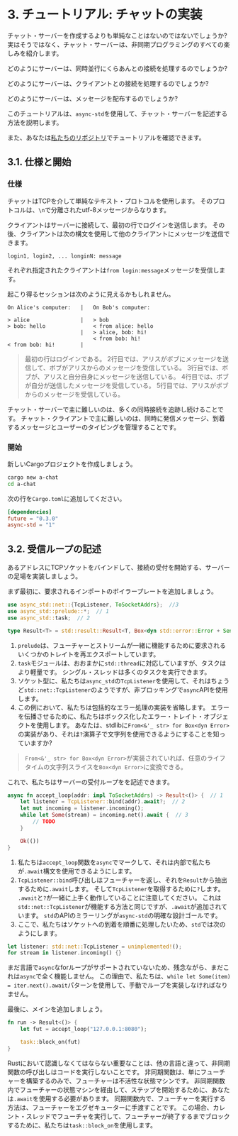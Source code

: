 # 3. チュートリアル: チャットの実装

チャット・サーバーを作成するよりも単純なことはないのではないでしょうか?
実はそうではなく、チャット・サーバーは、非同期プログラミングのすべての楽しみを紹介します。

どのようにサーバーは、同時並行にくらあんとの接続を処理するのでしょうか?

どのようにサーバーは、クライアントとの接続を処理するのでしょうか?

どのようにサーバーは、メッセージを配布するのでしょうか?

このチュートリアルは、`async-std`を使用して、チャット・サーバーを記述する方法を説明します。

また、あなたは[私たちのリポジトリ](https://github.com/async-rs/async-std/blob/master/examples/a-chat)でチュートリアルを確認できます。

## 3.1. 仕様と開始

### 仕様

チャットはTCPを介して単純なテキスト・プロトコルを使用します。
そのプロトコルは、`\n`で分離されたutf-8メッセージからなります。

クライアントはサーバーに接続して、最初の行でログインを送信します。
その後、クライアントは次の構文を使用して他のクライアントにメッセージを送信できます。

```text
login1, login2, ... longinN: message
```

それぞれ指定されたクライアントは`from login:message`メッセージを受信します。

起こり得るセッションは次のように見えるかもしれません。

```text
On Alice's computer:   |   On Bob's computer:

> alice                |   > bob
> bob: hello               < from alice: hello
                       |   > alice, bob: hi!
                           < from bob: hi!
< from bob: hi!        |
```

> 最初の行はログインである。
> 2行目では、アリスがボブにメッセージを送信して、ボブがアリスからのメッセージを受信している。
> 3行目では、ボブが、アリスと自分自身にメッセージを送信している。
> 4行目では、ボブが自分が送信したメッセージを受信している。
> 5行目では、アリスがボブからのメッセージを受信している。

チャット・サーバーで主に難しいのは、多くの同時接続を追跡し続けることです。
チャット・クライアントで主に難しいのは、同時に発信メッセージ、到着するメッセージとユーザーのタイピングを管理することです。

### 開始

新しいCargoプロジェクトを作成しましょう。

```sh
cargo new a-chat
cd a-chat
```

次の行を`Cargo.toml`に追加してください。

```toml
[dependencies]
future = "0.3.0"
async-std = "1"
```

## 3.2. 受信ループの記述

あるアドレスにTCPソケットをバインドして、接続の受付を開始する、サーバーの足場を実装しましょう。

まず最初に、要求されるインポートのボイラープレートを追加しましょう。

```rust
use async_std::net::{TcpListener, ToSocketAddrs};  //3
use async_std::prelude::*;  // 1
use async_std::task;  // 2

type Result<T> = std::result::Result<T, Box<dyn std::error::Error + Send + Sync>>;  // 4
```

1. `prelude`は、フューチャーとストリームが一緒に機能するために要求されるいくつかのトレイトを再エクスポートしています。
2. `task`モジュールは、おおまかに`std::thread`に対応していますが、タスクはより軽量です。
   シングル・スレッドは多くのタスクを実行できます。
3. ソケット型に、私たちは`async_std`の`TcpListener`を使用して、それはちょうど`std::net::TcpListener`のようですが、非ブロッキングで`async`APIを使用します。
4. この例において、私たちは包括的なエラー処理の実装を省略します。
   エラーを伝播させるために、私たちはボックス化したエラー・トレイト・オブジェクトを使用します。
   あなたは、stdlibに`From<&'_ str> for Box<dyn Error>`の実装があり、それは`?`演算子で文字列を使用できるようにすることを知っていますか?

> `From<&'_ str> for Box<dyn Error>`が実装されていれば、任意のライフタイムの文字列スライスを`Box<dyn Error>`に変換できる。

これで、私たちはサーバーの受付ループをを記述できます。

```rust
async fn accept_loop(addr: impl ToSocketAddrs) -> Result<()> {  // 1
    let listener = TcpListener::bind(addr).await?;  // 2
    let mut incoming = listener.incoming();
    while let Some(stream) = incoming.net().await {  // 3
        // TODO
    }

    Ok(())
}
```

1. 私たちは`accept_loop`関数を`async`でマークして、それは内部で私たちが`.await`構文を使用できるようにします。
2. `TcpListener::bind`呼び出しはフューチャーを返し、それを`Result`から抽出するために`.await`します。
   そして`TcpListener`を取得するために`?`します。
   `.await`と`?`が一緒に上手く動作していることに注意してください。
   これは`std::net::TcpListener`が機能する方法と同じですが、`.await`が追加されています。
   `std`のAPIのミラーリングが`async-std`の明確な設計ゴールです。
3. ここで、私たちはソケットへの到着を順番に処理したいため、`std`では次のようにします。

```rust
let listener: std::net::TcpListener = unimplemented!();
for stream in listener.incoming() {}
```

まだ言語で`async`なforループがサポートされていないため、残念ながら、まだこれは`async`で全く機能しません。
この理由で、私たちは、`while let Some(item) = iter.next().await`パターンを使用して、手動でループを実装しなければなりません。

最後に、メインを追加しましょう。

```rust
fn run -> Result<()> {
    let fut = accept_loop("127.0.0.1:8080");

    task::block_on(fut)
}
```

Rustにおいて認識しなくてはならない重要なことは、他の言語と違って、非同期関数の呼び出しはコードを実行しないことです。
非同期関数は、単にフューチャーを構築するのみで、フューチャーは不活性な状態マシンです。
非同期関数内でフューチャーの状態マシンを経由して、ステップを開始するために、あなたは`.await`を使用する必要があります。
同期関数内で、フューチャーを実行する方法は、フューチャーをエグゼキューターに手渡すことです。
この場合、カレント・スレッドでフューチャを実行して、フューチャーが終了するまでブロックするために、私たちは`task::block_on`を使用します。
